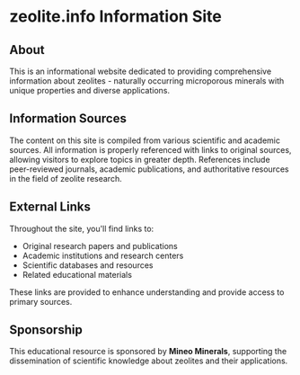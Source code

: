 # zeolite.info Information Site

## About

This is an informational website dedicated to providing comprehensive information about zeolites - naturally occurring microporous minerals with unique properties and diverse applications.

## Information Sources

The content on this site is compiled from various scientific and academic sources. All information is properly referenced with links to original sources, allowing visitors to explore topics in greater depth. References include peer-reviewed journals, academic publications, and authoritative resources in the field of zeolite research.

## External Links

Throughout the site, you'll find links to:
- Original research papers and publications
- Academic institutions and research centers
- Scientific databases and resources
- Related educational materials

These links are provided to enhance understanding and provide access to primary sources.

## Sponsorship

This educational resource is sponsored by **Mineo Minerals**, supporting the dissemination of scientific knowledge about zeolites and their applications.
